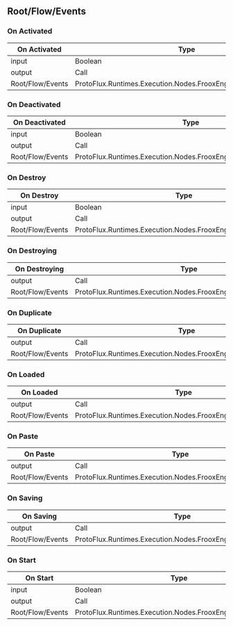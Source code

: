 <!-----------------------------------------------------------------------+
 ! This file has been generated using a script. Do not edit it manually. !
 ! Edit the individual node pages instead.                               !
 +----------------------------------------------------------------------->

## Root/Flow/Events

### On Activated

<!-- embed:start:ProtoFlux.Runtimes.Execution.Nodes.FrooxEngine.Slots.OnActivated -->
<!-- ProtofluxNode:start -->
| On Activated | Type | Label |
| --- | ---- | ----- |
| input | Boolean | OnlyHost |
| output | Call | Trigger |
| Root/Flow/Events | ProtoFlux.Runtimes.Execution.Nodes.FrooxEngine.Slots.OnActivated |  |
<!-- ProtofluxNode:end -->
<!-- embed:end:ProtoFlux.Runtimes.Execution.Nodes.FrooxEngine.Slots.OnActivated -->


### On Deactivated

<!-- embed:start:ProtoFlux.Runtimes.Execution.Nodes.FrooxEngine.Slots.OnDeactivated -->
<!-- ProtofluxNode:start -->
| On Deactivated | Type | Label |
| --- | ---- | ----- |
| input | Boolean | OnlyHost |
| output | Call | Trigger |
| Root/Flow/Events | ProtoFlux.Runtimes.Execution.Nodes.FrooxEngine.Slots.OnDeactivated |  |
<!-- ProtofluxNode:end -->
<!-- embed:end:ProtoFlux.Runtimes.Execution.Nodes.FrooxEngine.Slots.OnDeactivated -->


### On Destroy

<!-- embed:start:ProtoFlux.Runtimes.Execution.Nodes.FrooxEngine.Slots.OnDestroy -->
<!-- ProtofluxNode:start -->
| On Destroy | Type | Label |
| --- | ---- | ----- |
| input | Boolean | OnlyHost |
| output | Call | Trigger |
| Root/Flow/Events | ProtoFlux.Runtimes.Execution.Nodes.FrooxEngine.Slots.OnDestroy |  |
<!-- ProtofluxNode:end -->
<!-- embed:end:ProtoFlux.Runtimes.Execution.Nodes.FrooxEngine.Slots.OnDestroy -->


### On Destroying

<!-- embed:start:ProtoFlux.Runtimes.Execution.Nodes.FrooxEngine.Slots.OnDestroying -->
<!-- ProtofluxNode:start -->
| On Destroying | Type | Label |
| --- | ---- | ----- |
| output | Call | Trigger |
| Root/Flow/Events | ProtoFlux.Runtimes.Execution.Nodes.FrooxEngine.Slots.OnDestroying |  |
<!-- ProtofluxNode:end -->
<!-- embed:end:ProtoFlux.Runtimes.Execution.Nodes.FrooxEngine.Slots.OnDestroying -->


### On Duplicate

<!-- embed:start:ProtoFlux.Runtimes.Execution.Nodes.FrooxEngine.Slots.OnDuplicate -->
<!-- ProtofluxNode:start -->
| On Duplicate | Type | Label |
| --- | ---- | ----- |
| output | Call | Trigger |
| Root/Flow/Events | ProtoFlux.Runtimes.Execution.Nodes.FrooxEngine.Slots.OnDuplicate |  |
<!-- ProtofluxNode:end -->
<!-- embed:end:ProtoFlux.Runtimes.Execution.Nodes.FrooxEngine.Slots.OnDuplicate -->


### On Loaded

<!-- embed:start:ProtoFlux.Runtimes.Execution.Nodes.FrooxEngine.Slots.OnLoaded -->
<!-- ProtofluxNode:start -->
| On Loaded | Type | Label |
| --- | ---- | ----- |
| output | Call | Trigger |
| Root/Flow/Events | ProtoFlux.Runtimes.Execution.Nodes.FrooxEngine.Slots.OnLoaded |  |
<!-- ProtofluxNode:end -->
<!-- embed:end:ProtoFlux.Runtimes.Execution.Nodes.FrooxEngine.Slots.OnLoaded -->


### On Paste

<!-- embed:start:ProtoFlux.Runtimes.Execution.Nodes.FrooxEngine.Slots.OnPaste -->
<!-- ProtofluxNode:start -->
| On Paste | Type | Label |
| --- | ---- | ----- |
| output | Call | Trigger |
| Root/Flow/Events | ProtoFlux.Runtimes.Execution.Nodes.FrooxEngine.Slots.OnPaste |  |
<!-- ProtofluxNode:end -->
<!-- embed:end:ProtoFlux.Runtimes.Execution.Nodes.FrooxEngine.Slots.OnPaste -->


### On Saving

<!-- embed:start:ProtoFlux.Runtimes.Execution.Nodes.FrooxEngine.Slots.OnSaving -->
<!-- ProtofluxNode:start -->
| On Saving | Type | Label |
| --- | ---- | ----- |
| output | Call | Trigger |
| Root/Flow/Events | ProtoFlux.Runtimes.Execution.Nodes.FrooxEngine.Slots.OnSaving |  |
<!-- ProtofluxNode:end -->
<!-- embed:end:ProtoFlux.Runtimes.Execution.Nodes.FrooxEngine.Slots.OnSaving -->


### On Start

<!-- embed:start:ProtoFlux.Runtimes.Execution.Nodes.FrooxEngine.Slots.OnStart -->
<!-- ProtofluxNode:start -->
| On Start | Type | Label |
| --- | ---- | ----- |
| input | Boolean | OnlyHost |
| output | Call | Trigger |
| Root/Flow/Events | ProtoFlux.Runtimes.Execution.Nodes.FrooxEngine.Slots.OnStart |  |
<!-- ProtofluxNode:end -->
<!-- embed:end:ProtoFlux.Runtimes.Execution.Nodes.FrooxEngine.Slots.OnStart -->


